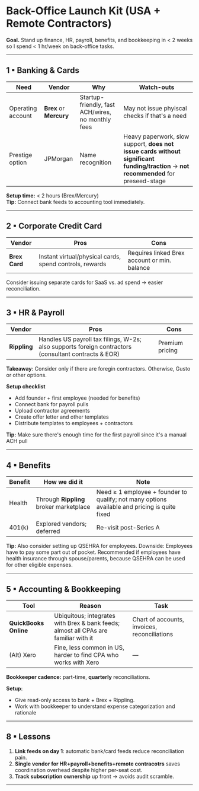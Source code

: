 # Back-Office Launch Kit (USA + Remote Contractors)

**Goal.** Stand up finance, HR, payroll, benefits, and bookkeeping in < 2 weeks so I spend < 1 hr/week on back-office tasks.

---

## 1 ▪ Banking & Cards

| Need | Vendor | Why | Watch-outs |
|------|--------|-----|------------|
| Operating account | **Brex** or **Mercury** | Startup-friendly, fast ACH/wires, no monthly fees | May not issue phyiscal checks if that's a need |
| Prestige option | JPMorgan | Name recognition | Heavy paperwork, slow support, **does not issue cards without significant funding/traction** → **not recommended** for preseed-stage |

**Setup time:** < 2 hours (Brex/Mercury)  
**Tip:** Connect bank feeds to accounting tool immediately.

---

## 2 ▪ Corporate Credit Card

| Vendor | Pros | Cons |
|--------|------|------|
| **Brex Card** | Instant virtual/physical cards, spend controls, rewards | Requires linked Brex account or min. balance |

Consider issuing separate cards for SaaS vs. ad spend → easier reconciliation.

---

## 3 ▪ HR & Payroll

| Vendor | Pros | Cons |
|--------|------|------|
| **Rippling** | Handles US payroll tax filings, W-2s; also supports foreign contractors (consultant contracts & EOR) | Premium pricing |

**Takeaway**: Consider only if there are foregin contractors. Otherwise, Gusto or other options.

**Setup checklist**  
- Add founder + first employee (needed for benefits)  
- Connect bank for payroll pulls  
- Upload contractor agreements
- Create offer letter and other templates
- Distribute templates to employees + contractors

**Tip:** Make sure there's enough time for the first payroll since it's a manual ACH pull

---

## 4 ▪ Benefits

| Benefit | How we did it | Note |
|---------|---------------|------|
| Health | Through **Rippling** broker marketplace | Need ≥ 1 employee + founder to qualify; not many options available and pricing is quite fixed |
| 401(k) | Explored vendors; deferred | Re-visit post-Series A |

**Tip:** Also consider setting up QSEHRA for employees. Downside: Employees have to pay some part out of pocket. Recommended if employees have health insurance through spouse/parents, because QSEHRA can be used for other eligible expenses.

---

## 5 ▪ Accounting & Bookkeeping

| Tool | Reason | Task |
|------|--------|------|
| **QuickBooks Online** | Ubiquitous; integrates with Brex & bank feeds; almost all CPAs are familiar with it | Chart of accounts, invoices, reconciliations |
| (Alt) Xero | Fine, less common in US, harder to find CPA who works with Xero | — |

**Bookkeeper cadence:** part-time, **quarterly** reconciliations.  

**Setup**:
- Give read-only access to bank + Brex + Rippling.
- Work with bookkeeper to understand expense categorization and rationale

---


## 8 ▪ Lessons

1. **Link feeds on day 1**: automatic bank/card feeds reduce reconciliation pain.  
2. **Single vendor for HR+payroll+benefits+remote contracotrs** saves coordination overhead despite higher per-seat cost.  
3. **Track subscription ownership** up front → avoids audit scramble.

---

